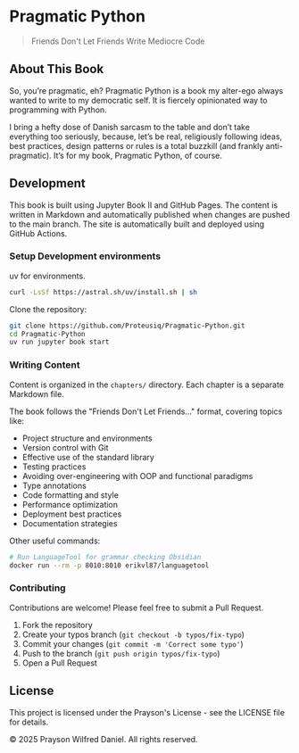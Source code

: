 # Pragmatic Python

> Friends Don't Let Friends Write Mediocre Code

## About This Book

So, you’re pragmatic, eh? Pragmatic Python is a book my alter-ego always wanted
to write to my democratic self. It is fiercely opinionated way to programming
with Python.

I bring a hefty dose of Danish sarcasm to the table and don’t take everything
too seriously, because, let’s be real, religiously following ideas, best
practices, design patterns or rules is a total buzzkill (and frankly
anti-pragmatic). It’s for my book, Pragmatic Python, of course.

## Development

This book is built using Jupyter Book II and GitHub Pages. The content is written in
Markdown and automatically published when changes are pushed to the main branch.
The site is automatically built and deployed using GitHub Actions.

### Setup Development environments

uv for environments.   
   ```bash
   curl -LsSf https://astral.sh/uv/install.sh | sh
   ```

Clone the repository:

   ```bash
   git clone https://github.com/Proteusiq/Pragmatic-Python.git
   cd Pragmatic-Python
   uv run jupyter book start
   ```


### Writing Content

Content is organized in the `chapters/` directory. Each chapter is a separate
Markdown file.

The book follows the "Friends Don't Let Friends..." format, covering topics
like:

- Project structure and environments
- Version control with Git
- Effective use of the standard library
- Testing practices
- Avoiding over-engineering with OOP and functional paradigms
- Type annotations
- Code formatting and style
- Performance optimization
- Deployment best practices
- Documentation strategies


Other useful commands:

```bash
# Run LanguageTool for grammar checking Obsidian
docker run --rm -p 8010:8010 erikvl87/languagetool
```

### Contributing

Contributions are welcome! Please feel free to submit a Pull Request.

1. Fork the repository
1. Create your typos branch (`git checkout -b typos/fix-typo`)
1. Commit your changes (`git commit -m 'Correct some typo'`)
1. Push to the branch (`git push origin typos/fix-typo`)
1. Open a Pull Request

## License

This project is licensed under the Prayson's License - see the LICENSE file for
details.

© 2025 Prayson Wilfred Daniel. All rights reserved.
